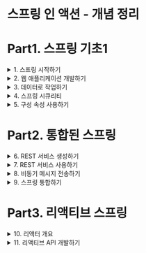 # 스프링 인 액션 - 개념 정리


# Part1. 스프링 기초1

<details><summary>1. 스프링 시작하기</summary>

## 1. 스프링 시작하기

### 1.1 스프링이란?

**스프링 애플리케이션 컨텍스트**  
- 스프링이 제공하는 컨테이너
- 애플리케이션 컴포넌트를 생성하고 관리
- 애플리케이션 컴포넌트 or 빈들은 스프링 애플리케이션 컨텍스트 내부에서 서로 연결되어 완전한 애플리케이션을 만듬

**의존성 주입(DI)**
- 빈의 상호 연결을 해주는 패턴
- 컨테이너가 애플리케이션 컴포넌트에서 의존(사용)하는 다른 빈의 생성과 관리를 해줌
- 컨테이너가 모든 컴포넌트를 생성, 관리하고 해당 컴포넌트를 필요로 하는 빈에 주입한다.
- 일반적으로 생성자 인자 또는 속성의 접근자 메서드를 통해 처리한다.

**자동-구성(autoconfiguration)**
- autowiring과 component scanning 기법을 기반으로 함 
- component scanning을 사용하여 애플리케이션의 classpath에 지정된 컴포넌트를 찾은 후 스프링 애플리케이션 컨텍스트의 빈으로 생성 
- autowiring을 사용하여 의존 관계가 있는 컴포넌트를 자동으로 다른 빈에 주입(연결) 한다.

### 1.2 스프링 애플리케이션 초기 설정하기

**@SpringBootApplication**
- @SpringBootConfiguration, @EnableAutoConfiguration, @ComponentScan 으로 구성

**@SpringBootConfiguration**
- 지정한 클래스를 구성클래스로 지정
- @Configuration 애노테이션의 특화된 형태

**@EnableAutoConfiguration**
- 스프링 부트 autoconfiguration을 활성화 한다.
- 우리가 필요로 하는 컴포넌트들을 자동으로 구성하도록 스프링 부트에 알려준다

**@ComponentScan**
- 컴포넌트 검색을 활성화
- @Component, @Controller, @Service등의 애노테이션과 함께 클래스를 선언할 수 있게 해줌
- 자동으로 위 클래스들을 찾아 스프링 애플리케이션 컨텍스트에 컴포넌트로 등록한다.


### 1.3 스프링 애플리케이션 작성하기

**Controller**
- 웹 요청과 응답을 처리하는 컴포넌트

### 1.4 스프링 살펴보기 

### 요약 

</details>

<details><summary> 2. 웹 애플리케이션 개발하기 </summary>

## 2. 웹 애플리케이션 개발하기

### 2.1 정보 보여주기

**Controller의 임무**
- 데이터를 가져오고 처리
- HTTP요청을 처리
- 브라우저에 보여줄 HTML을 뷰에 요청
- REST형태의 응답 몸체에 직접 데이터를 추가

**View의 임무**
- 브라우저에게 보여주는 데이터를 HTML로 나타내는 것

**Model의 임무**
- 컨트롤러와 뷰 사이에서 데이터를 운반하는 객체
- Model 객체의 속성에 있는 데이터는 뷰가 알 수 있는 서블릿 요청 속성들로 복사한다.

### 2.2 폼 제출 처리하기

### 2.3 폼 입력 유효성 검사하기

### 2.4 뷰 컨트롤러로 작업하기

### 2.5 뷰 템플릿 라이브러리 선택하기

</details>

<details> <summary>3. 데이터로 작업하기 </summary>

## 3. 데이터로 작업하기

### 3.1 JDBC를 사용해서 데이터 읽고 쓰기

### 3.2 스프링 데이터 JPA를 사용해서 데이터 저장하고 사용하기

</details>

<details> <summary>4. 스프링 시큐리티 </summary>

## 4. 스프링 시큐리티

### 4.1 스프링 시큐리티 활성화하기

### 4.2 스프링 시큐리티 구성하기

### 4.3 웹 요청 보안 처리하기 

### 4.4 사용자 인지하기

### 4.5 각 폼에 로그아웃 버튼 추가하고 사용자 정보 보여주기

</details>

<details> <summary>5. 구성 속성 사용하기 </summary>

## 5. 구성 속성 사용하기

### 5.1 자동-구성 세부 조정하기

**빈 연결(Bean Wiring)**
- 빈으로 생성되는 애플리케이션 컴포넌트 및 상호 간에 주입되는 방법을 선언하는 구성

**속성 주입(Property injection)**
- 빈의 속성 값을 설정하는 구성

### 5.2 우리의 구성 속성 생성하기

### 5.3 프로파일 사용해서 구성하기

</details>

# Part2. 통합된 스프링 

<details><summary> 6. REST 서비스 생성하기 </summary>

## 6. REST 서비스 생성하기

## 6.1 REST 컨트롤러 작성하기

## 6.2 하이퍼미디어 사용하기

## 6.3 데이터 기반 서비스 활성화하기

</details>

<details><summary> 7. REST 서비스 사용하기 </summary>

## 7. REST 서비스 사용하기

- RestTemplate: 스프링 프레임워크에서 제공하는 간단하고 동기화된 REST 클라이언트
- Traverson: 스프링 HATEOAS에서 제공하는 하이퍼링크를 인식하는 동기화 REST 클라이언트
- WebClient: 스프링5에서 소개된 반응형 비동기 REST 클라이언트

### 7.1 RestTemplate으로 REST 엔드포인트 사용하기

### 7.2 Traverson으로 REST API 사용하기

**Traverson**
- HATEOAS가 활성화된 API를 이동하면서 리소스를 쉽게 가져올 수 있다.
- 리소스를 쓰거나 삭제하는 메서드가 없다.

**RestTemplate**
- 리소스를 쓰거나 삭제할 수 있다.
- API를 이동하면서 리소스를 가져오는게 쉽지 않다

**API 이동과 리소스 변경이나 삭제를 모두 해야 하는경우**
- RestTemplate, Traverson을 함께 사용

**Traverson 동작**

1. Traverson 경로 설정
    ```java
    @Bean 
    public Traverson traverson() {
    Traverson traverson = new Traverson(
        URI.create("http://localhost:8080/api"), MediaTypes.HAL_JSON);
    return traverson;
    }
    ```

2. 8080/api의 결과 
    ```json
    {
        "_links": {
            "ingredients": {
                "href": "http://localhost:8080/api/ingredients"
            },
            "users": {
                "href": "http://localhost:8080/api/users"
            },
            "orders": {
                "href": "http://localhost:8080/api/orders"
            },
            "tacos": {
                "href": "http://localhost:8080/api/tacos{?page,size,sort}",
                "templated": true
            },
            "profile": {
                "href": "http://localhost:8080/api/profile"
            }
        }
    }
    ```

3. traverson.follow("tacos") 했을 때 
   - localhost:8080/api 의 결과 json에서 tacos의 href의 string값으로 api요청 
   - 결과:
    ```json
    {
        "_embedded": {
            "tacos": [
                {
                    "name": "Carnivore",
                    "createdAt": "2022-01-15T06:23:23.700+0000",
                    "_links": {
                        "self": {
                            "href": "http://localhost:8080/api/tacos/2"
                        },
                        "taco": {
                            "href": "http://localhost:8080/api/tacos/2"
                        },
                        "ingredients": {
                            "href": "http://localhost:8080/api/tacos/2/ingredients"
                        }
                    }
                },
                {
                    "name": "Bovine Bounty",
                    "createdAt": "2022-01-15T06:23:23.718+0000",
                    "_links": {
                        "self": {
                            "href": "http://localhost:8080/api/tacos/3"
                        },
                        "taco": {
                            "href": "http://localhost:8080/api/tacos/3"
                        },
                        "ingredients": {
                            "href": "http://localhost:8080/api/tacos/3/ingredients"
                        }
                    }
                },
                {
                    "name": "Veg-Out",
                    "createdAt": "2022-01-15T06:23:23.722+0000",
                    "_links": {
                        "self": {
                            "href": "http://localhost:8080/api/tacos/4"
                        },
                        "taco": {
                            "href": "http://localhost:8080/api/tacos/4"
                        },
                        "ingredients": {
                            "href": "http://localhost:8080/api/tacos/4/ingredients"
                        }
                    }
                }
            ]
        },
        "_links": {
            "self": {
                "href": "http://localhost:8080/api/tacos{?page,size,sort}",
                "templated": true
            },
            "profile": {
                "href": "http://localhost:8080/api/profile/tacos"
            },
            "recents": {
                "href": "http://localhost:8080/api/tacos/recent"
            }
        },
        "page": {
            "size": 20,
            "totalElements": 3,
            "totalPages": 1,
            "number": 0
        }
    }
    ```

4. traverson.follow("tacos","recents")
   - 위의 3번 작업 후,
   - "http://localhost:8080/api/tacos{?page,size,sort}" 요청의 recents의 href값으로 api 요청 
   

</details>

<details><summary> 8. 비동기 메시지 전송하기 </summary>

## 8. 비동기 메시지 전송하기

### 8.1 JMS로 메시지 전송하기

**메시지 수신 방식**
- 풀 모델: 코드에서 메시지를 요청하고 도착할 때까지 기다림 
- 푸시 모델: 메시지가 수신 가능하게 되면 코드로 자동 전달 

**풀 모델**
- Receiver를 가져다가 사용 (요청하고나서 도착할 때까지 기다린다)
- 애플리케이션 코드에서 Receiver를 호출
   ```java
   @Profile("jms-template")
   @Component("templateOrderReceiver")
   public class JmsOrderReceiver implements OrderReceiver {
   
     private JmsTemplate jms;
   
     public JmsOrderReceiver(JmsTemplate jms) {
       this.jms = jms;
     }
     
     @Override
     public Order receiveOrder() {
       return (Order) jms.receiveAndConvert("tacocloud.order.queue");
     }
     
   }
   ```

**푸시 모델**
- 리스너를 통해서 메시지 수신이 가능할 때 처리 
- 애플리케이션 코드에서 호출하지 않는다. 
   ```java
   @Profile("jms-listener")
   @Component
   public class OrderListener {
     
     private KitchenUI ui;
   
     @Autowired
     public OrderListener(KitchenUI ui) {
       this.ui = ui;
     }
   
     @JmsListener(destination = "tacocloud.order.queue")
     public void receiveOrder(Order order) {
       ui.displayOrder(order);
     }
     
   }
   ```
**JMS**
- 표준 자바 명세에 정의되어 있다
- 여러 브로커에서 지원되므로 자바의 메시징에 많이 사용됨
- 자바 명세이므로 자바 애플리케이션에서만 사용할 수 있다는 단점이 있다 
- RabbitMQ와 카프카 같은 메시징 시스템은 위의 단점을 해결하였다 (다른 언어와 JVM 외의 다른 플랫폼에서 사용 가능)


### 8.2 RabbitMQ와 AMQP 사용하기

**RabbitMQ**
- ![image](https://user-images.githubusercontent.com/28394879/149644670-23bcec37-e48f-41d0-b980-45ac73065bfa.png)
- AMQP의 중요한 구현이 RabbitMQ
- JMS보다 더 진보된 메시지 라우팅 전략을 제공
- JMS는 메시지가 수신자가 가져갈 메시지 도착지의 이름을 주소로 사용하는 반면, AMQP 메시지는 수신자가 리스닝하는 큐와 분리된 거래소(exchange)이름과 라우팅 키를 주소로 사용한다 
- 메시지가 RabbitMQ 브로커에 도착하면 주소로 지정된 거래소에 들어감
- 거래소는 하나 이상의 큐에 메시지를 전달할 책임이 있다
- JMS 와 동일하게 풀 모델, 푸시 모델이 있다.

**거래소**
- 기본(Default): 브로커가 자동으로 생성하는 특별한 거래소. 메시지의 라우팅 키와 이름이 같은 큐로 메시지를 전달함. 모든 큐는 자동으로 기본 거래소와 연결됨 
- 다이렉트(Direct): 바인딩 키가 메시지의 라우팅 키와 같은 큐에 메시지를 전달함
- 토픽(Topic): 바인딩 키(와일드카드를 포함하는)가 메시지의 라우팅 키와 일치하는 하나 이상의 큐에 메시지를 전달
- 팬아웃(Fanout): 바인딩 키나 라우팅 키에 상관없이 모든 연결된 큐에 메시지를 전달
- 헤더(Header): 토픽 거래소와 유사하며, 라우팅 키 대신 메시지 헤더 값을 기반으로 한다는 것만 다르다
- 데드 레더(Dead letter): 정의된 어떤 거래소-큐 바인딩과도 일치하지 않는 모든 메시지를 보관하는 잡동사니 거래소이다.

### 8.3 카프카 사용하기

**Kafka**
- ![image](https://user-images.githubusercontent.com/28394879/149647200-49845a45-8a29-4e5b-b82a-c22a654b8ee3.png)
- 높은 확장성을 제공하는 클러스터로 실행되도록 설계되었다.
- 클러스터의 모든 카프카 인스턴스에 걸쳐 토픽을 파티션으로 분할하여 메시지를 관리한다
- RabbitMQ가 거래소와 큐를 사용해서 메시지를 처리하는 반면, 카프카는 토픽만 사용한다 
- 카프카의 토픽은 클러스터의 모든 브로커에 복제된다
- 클러스터의 각 노드는 하나 이상의 토픽에 대한 리더로 동작하며, 토픽 데이터를 관리하고 클러스터의 다른 노드로 데이터를 복제한다
- 토픽은 여러 개의 파티션으로 분할될 수 있다. 이 경우 클러스터의 각 노드는 한 토픽의 하나 이상의 파티션(토픽 전체가 아니다)의 리더가 된다
- KafkaTemplate은 메시지를 수신하는 메서드를 일체 제공하지 않는다는 점이 JmsTemplate, RabbitTemplate과 다르다.
- 스프링을 사용해서 카프카 토픽의 메시지를 가져오는 유일한 방법은 메시지 리스너를 작성하는 것이다

### 8.4 비동기 메시지 전송과 수신 기능이 추가된 타코 클라우드 애플리케이션 빌드 및 실행하기

</details>

<details> <summary> 9. 스프링 통합하기 </summary>

## 9. 스프링 통합하기

### 9.1 간단한 통합 플로우 선언하기

### 9.2 스프링 통합의 컴포넌트 살펴보기

### 9.3 이메일 통합 플로우 생성하기

</details>

# Part3. 리액티브 스프링

<details> <summary> 10. 리액터 개요 </summary>

## 10. 리액터 개요 

### 10.1 리액티브 프로그래밍 이해하기

**backpressure(배압)**
- 컨슈머가 처리할 수 있는 만큼으로 전달 데이터를 제한함으로써 빠른 데이터 소스로부터의 데이터 전달 폭주를 피할 수 있는 수단이다.

**리액티브 스트림 4개의 인터페이스**
- Publisher(발행자)
- Subscriber(구독자)
- Subscription(구독)
- Processor(프로세서)

### 10.2 리액터 시작하기

**리액터**
- 핵심 타입 2가지: Mono, Flux (두개다 리액티브 스트림의 Publisher 인터페이스를 구현)
- Flux: 0,1 또는 다수의 데이터를 갖는 파이프라인
- Mono: 하나의 데이터 항목만 갖는 데이터셋에 최적화된 리액티브 타입

**리액터 vs RxJava**
- Mono <--> Observable
- Flux <--> Single 
- 위의 2가지가 서로 개념적으로 거의 같고, 여러 동일한 오퍼레이션을 제공한다.

### 10.3 리액티브 오퍼레이션 적용하기

**Flux와 Mono의 오퍼레이션 분류**
- 생성 오퍼레이션
- 조합 오퍼레이션
- 변환 오퍼레이션
- 로직 오퍼레이션

</details>

<details><summary> 11. 리액티브 API 개발하기 </summary>

## 11. 리액티브 API 개발하기

### 11.1 스프링 WebFlux 사용하기

### 11.2 함수형 요청 핸들러 정의하기

### 11.3 리액티브 컨트롤러 테스트하기

### 11.4 REST API를 리액티브하게 사용하기

### 11.5 리액티브 웹 API 보안

</details>
